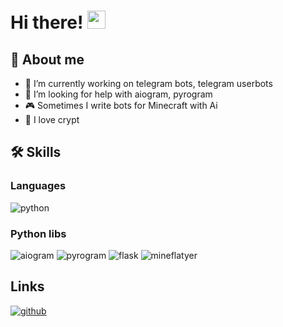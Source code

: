 # Hi there! <img src="https://media.giphy.com/media/hvRJCLFzcasrR4ia7z/giphy.gif" width="29px" height="29px">

## 📄 About me

- 🔭 I’m currently working on telegram bots, telegram userbots
- 🤔 I’m looking for help with aiogram, pyrogram
- 🎮 Sometimes I write bots for Minecraft with Ai
- 💎 I love crypt

## 🛠 Skills

### Languages

![python](https://img.shields.io/badge/Python-3776AB?style=for-the-badge&logo=python&logoColor=white)

### Python libs

![aiogram](https://img.shields.io/badge/-AIOGRAM-blue?style=for-the-badge&logo=python&logoColor=white) ![pyrogram](https://img.shields.io/badge/-PYROGRAM-blue?style=for-the-badge&logo=python&logoColor=white) ![flask](https://img.shields.io/badge/-FLASK-blue?style=for-the-badge&logo=python&logoColor=white) ![mineflatyer](https://img.shields.io/badge/-MINEFLAYER-blue?style=for-the-badge&logo=python&logoColor=white)

## Links
[![github](https://img.shields.io/badge/GitHub-000000?style=for-the-badge&logo=GitHub&logoColor=white)](https://github.com/levitskyyy)

